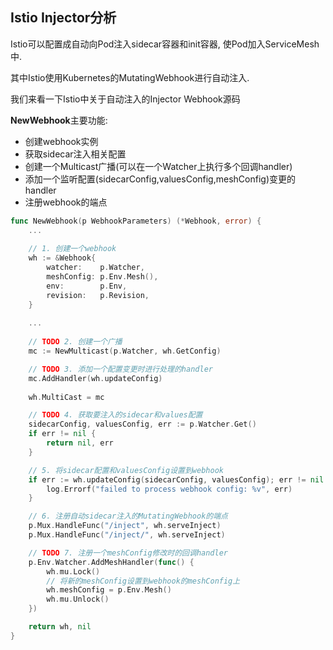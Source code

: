 ## Istio Injector分析

Istio可以配置成自动向Pod注入sidecar容器和init容器, 使Pod加入ServiceMesh中.

其中Istio使用Kubernetes的MutatingWebhook进行自动注入. 



我们来看一下Istio中关于自动注入的Injector Webhook源码



**NewWebhook**主要功能:

+ 创建webhook实例
+ 获取sidecar注入相关配置
+ 创建一个Multicast广播(可以在一个Watcher上执行多个回调handler)
+ 添加一个监听配置(sidecarConfig,valuesConfig,meshConfig)变更的handler
+ 注册webhook的端点

```go
func NewWebhook(p WebhookParameters) (*Webhook, error) {
	...
    
	// 1. 创建一个webhook
	wh := &Webhook{
		watcher:    p.Watcher,
		meshConfig: p.Env.Mesh(),
		env:        p.Env,
		revision:   p.Revision,
	}
	
    ...
    
	// TODO 2. 创建一个广播
	mc := NewMulticast(p.Watcher, wh.GetConfig)

	// TODO 3. 添加一个配置变更时进行处理的handler
	mc.AddHandler(wh.updateConfig)
	
	wh.MultiCast = mc

	// TODO 4. 获取要注入的sidecar和values配置
	sidecarConfig, valuesConfig, err := p.Watcher.Get()
	if err != nil {
		return nil, err
	}

	// 5. 将sidecar配置和valuesConfig设置到webhook
	if err := wh.updateConfig(sidecarConfig, valuesConfig); err != nil {
		log.Errorf("failed to process webhook config: %v", err)
	}

	// 6. 注册自动sidecar注入的MutatingWebhook的端点
	p.Mux.HandleFunc("/inject", wh.serveInject)
	p.Mux.HandleFunc("/inject/", wh.serveInject)

	// TODO 7. 注册一个meshConfig修改时的回调handler
	p.Env.Watcher.AddMeshHandler(func() {
		wh.mu.Lock()
        // 将新的meshConfig设置到webhook的meshConfig上
		wh.meshConfig = p.Env.Mesh()
		wh.mu.Unlock()
	})

	return wh, nil
}
```



